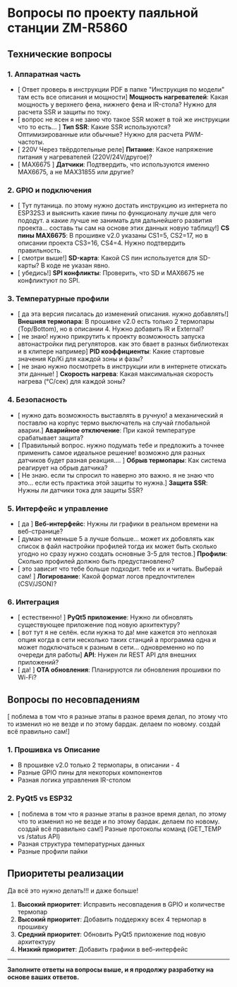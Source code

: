 # Вопросы по проекту паяльной станции ZM-R5860

## Технические вопросы

### 1. Аппаратная часть
- [ Ответ проверь в инструкции PDF  в папке "Инструкция по модели" там есть все описания и мощности] **Мощность нагревателей**: Какая мощность у верхнего фена, нижнего фена и IR-стола? Нужно для расчета SSR и защиты по току. 
- [ вопрос не ясен я не заню что такое SSR может в той же инструкции что то есть... ] **Тип SSR**: Какие SSR используются? Оптимизированные или обычные? Нужно для расчета PWM-частоты.
- [ 220V Через твёрдотельные реле] **Питание**: Какое напряжение питания у нагревателей (220V/24V/другое)?
- [ MAX6675 ] **Датчики**: Подтвердить, что используются именно MAX6675, а не MAX31855 или другие?

### 2. GPIO и подключения
- [ Тут путаница. по этому нужно достать инструкцию из интернета по ESP32S3 и выяснить какие пины по функционалу лучше для чего пододут. а какие лучше не занимать для дальнейшего развития проекта... составь ты сам на основе этих данных новую таблицу!] **CS пины MAX6675**: В прошивке v2.0 указаны CS1=5, CS2=17, но в описании проекта CS3=16, CS4=4. Нужно подтвердить правильность.
- [ смотри выше!] **SD-карта**: Какой CS пин используется для SD-карты? В коде не указан явно.
- [ убедись!] **SPI конфликты**: Проверить, что SD и MAX6675 не конфликтуют по SPI.

### 3. Температурные профили
- [ да эта версия писалась до изменений описания. нужно добавлять!] **Внешняя термопара**: В прошивке v2.0 есть только 2 термопары (Top/Bottom), но в описании 4. Нужно добавить IR и External?
- [ не знаю! нужно прикрутить к проекту возможность запуска автонастройки пид регуляторов. как это бвает в разных библиотеках и в клипере например] **PID коэффициенты**: Какие стартовые значения Kp/Ki для каждой зоны и фазы?
- [ не знаю нужно посмотреть в инструкции или в интернете отискать эти данные! ] **Скорость нагрева**: Какая максимальная скорость нагрева (°C/сек) для каждой зоны?

### 4. Безопасность
- [ нужно дать возможность выставлять в ручную! а механический я поставлю на корпус термо выключатель на случай глобальной аварии.] **Аварийное отключение**: При какой температуре срабатывает защита?
- [ Правильный вопрос. нужно подумать тебе и предложить а точнее применить самое идеальное решение! возможно для разных датчиков будет разная реакция.... ] **Обрыв термопары**: Как система реагирует на обрыв датчика?
- [ Не знаю. если ты спросил то наверно это важно. я не знаю что это... если есть практика этой защиты то нужна.] **Защита SSR**: Нужны ли датчики тока для защиты SSR?

### 5. Интерфейс и управление
- [ да ] **Веб-интерфейс**: Нужны ли графики в реальном времени на веб-странице?
- [ думаю не меньше 5 а лучше больше... может их добовлять как список в файл настройки профилей тогда их может быть сколько угодно но сразу нужно создать основные 3-5 для тестов.] **Профили**: Сколько профилей должно быть предустановлено?
- [ это зависит что тебе больше подходит. тебе их и читать. Выберай сам! ] **Логирование**: Какой формат логов предпочтителен (CSV/JSON)?

### 6. Интеграция
- [ естественно! ] **PyQt5 приложение**: Нужно ли обновлять существующее приложение под новую архитектуру?
- [ вот тут я не селён. если нужна то да! мне кажется это неплохая опция когда в сети несколько таких станций а программа одна и может подключаться к разным в сети... одновременно но по очереди для работы] **API**: Нужен ли REST API для внешних приложений?
- [ да! ] **OTA обновления**: Планируются ли обновления прошивки по Wi-Fi?

## Вопросы по несовпадениям
[ поблема в том что я разные этапы в разное время делал, по этому что то изменил но не везде и по этому бардак. делаем по новому. создай всё правильно сам!]
### 1. Прошивка vs Описание
- В прошивке v2.0 только 2 термопары, в описании - 4
- Разные GPIO пины для некоторых компонентов
- Разная логика управления IR-столом

### 2. PyQt5 vs ESP32
- [ поблема в том что я разные этапы в разное время делал, по этому что то изменил но не везде и по этому бардак. делаем по новому. создай всё правильно сам!] Разные протоколы команд (GET_TEMP vs /status API)
- Разная структура температурных данных
- Разные профили пайки

## Приоритеты реализации
Да всё это нужно делать!!! и даже больше!
1. **Высокий приоритет**: Исправить несовпадения в GPIO и количестве термопар
2. **Высокий приоритет**: Добавить поддержку всех 4 термопар в прошивку
3. **Средний приоритет**: Обновить PyQt5 приложение под новую архитектуру
4. **Низкий приоритет**: Добавить графики в веб-интерфейс

---

**Заполните ответы на вопросы выше, и я продолжу разработку на основе ваших ответов.**

